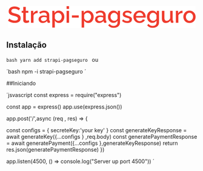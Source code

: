  

<p align="center">
  <img src="https://raw.githubusercontent.com/ziminny/strapi-pagseguro/main/readme-images/logo.png"/>
</p>

## Instalação

`bash
 yarn add strapi-pagseguro
`
ou

´bash
  npm -i strapi-pagseguro
´

##Iniciando

´jsvascript
const express = require("express")

const app = express()
app.use(express.json())

app.post('/',async (req , res) => {
  
  const configs = {
    secreteKey:'your key'
  } 
   const generateKeyResponse = await generateKey({...configs } ,req.body)
   const generatePaymentResponse = await generatePayment({...configs },generateKeyResponse)
   return res.json(generatePaymentResponse)
})

app.listen(4500, () => console.log("Server up port 4500"))
´

